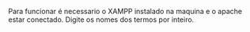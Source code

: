 Para funcionar é necessario o XAMPP instalado na maquina e o apache estar conectado.
Digite os nomes dos termos por inteiro.
